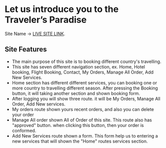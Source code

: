 # Let us introduce you to the Traveler’s Paradise

Site Name -> [LIVE SITE LINK](https://traveler-s-paradise.web.app/).

## Site Features

- The main purpose of this site is to booking different country's travelling.
- This site has seven different navigation section, ex. Home, Hotel booking, Flight Booking, Contact, My Orders, Manage All Order, Add New Services.
- Home section has different different services, you can booking one or more country to travelling different season. After pressing the Booking button, it will taking another section and shown booking form.
- After logging you will show three route. it will be My Orders, Manage All Order, Add New services.
- My orders route shown yours recent orders, and also you can delete your order
- Manage All order shown All of Order of this site. This route also has "approved" button. when clicking this button, then your order is conformed.
- Add New Services route shown a form. This form help us to entering a new services that will shown the "Home" routes services section.
